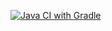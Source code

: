 [![Java CI with Gradle](https://github.com/ktshva/HW_BDD/actions/workflows/gradle-publish.yml/badge.svg)](https://github.com/ktshva/HW_BDD/actions/workflows/gradle-publish.yml)
